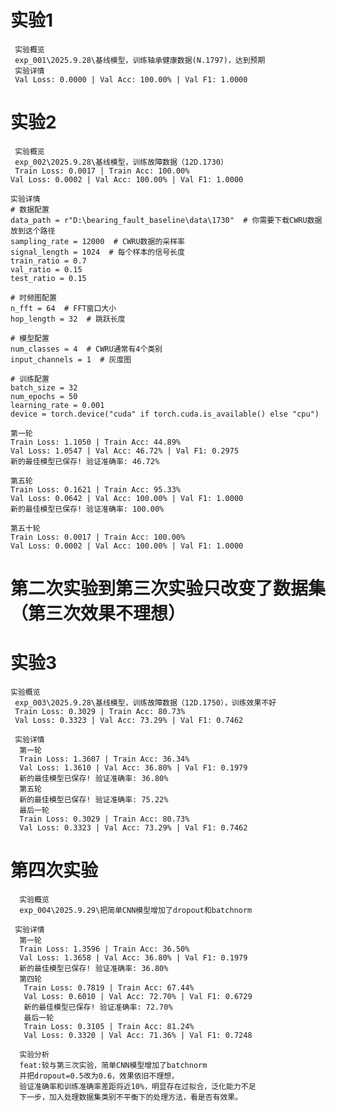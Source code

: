 
# 实验1
     实验概览
     exp_001\2025.9.28\基线模型，训练轴承健康数据(N.1797)，达到预期
     实验详情
     Val Loss: 0.0000 | Val Acc: 100.00% | Val F1: 1.0000
# 实验2
     实验概览
     exp_002\2025.9.28\基线模型，训练故障数据（12D.1730）
     Train Loss: 0.0017 | Train Acc: 100.00%
    Val Loss: 0.0002 | Val Acc: 100.00% | Val F1: 1.0000

    实验详情
    # 数据配置
    data_path = r"D:\bearing_fault_baseline\data\1730"  # 你需要下载CWRU数据放到这个路径
    sampling_rate = 12000  # CWRU数据的采样率
    signal_length = 1024  # 每个样本的信号长度
    train_ratio = 0.7
    val_ratio = 0.15
    test_ratio = 0.15

    # 时频图配置
    n_fft = 64  # FFT窗口大小
    hop_length = 32  # 跳跃长度

    # 模型配置
    num_classes = 4  # CWRU通常有4个类别
    input_channels = 1  # 灰度图

    # 训练配置
    batch_size = 32
    num_epochs = 50
    learning_rate = 0.001
    device = torch.device("cuda" if torch.cuda.is_available() else "cpu")

    第一轮
    Train Loss: 1.1050 | Train Acc: 44.89%
    Val Loss: 1.0547 | Val Acc: 46.72% | Val F1: 0.2975
    新的最佳模型已保存! 验证准确率: 46.72%

    第五轮
    Train Loss: 0.1621 | Train Acc: 95.33%
    Val Loss: 0.0642 | Val Acc: 100.00% | Val F1: 1.0000
    新的最佳模型已保存! 验证准确率: 100.00%

    第五十轮
    Train Loss: 0.0017 | Train Acc: 100.00%
    Val Loss: 0.0002 | Val Acc: 100.00% | Val F1: 1.0000

# 第二次实验到第三次实验只改变了数据集（第三次效果不理想）

# 实验3
    实验概览
     exp_003\2025.9.28\基线模型，训练故障数据（12D.1750），训练效果不好
     Train Loss: 0.3029 | Train Acc: 80.73%
     Val Loss: 0.3323 | Val Acc: 73.29% | Val F1: 0.7462
     
     实验详情
      第一轮
      Train Loss: 1.3607 | Train Acc: 36.34%
      Val Loss: 1.3610 | Val Acc: 36.80% | Val F1: 0.1979
      新的最佳模型已保存! 验证准确率: 36.80%
      第五轮
      新的最佳模型已保存! 验证准确率: 75.22%
      最后一轮
      Train Loss: 0.3029 | Train Acc: 80.73%
      Val Loss: 0.3323 | Val Acc: 73.29% | Val F1: 0.7462
 
# 第四次实验
      实验概览
      exp_004\2025.9.29\把简单CNN模型增加了dropout和batchnorm

     实验详情
      第一轮
      Train Loss: 1.3596 | Train Acc: 36.50%
      Val Loss: 1.3658 | Val Acc: 36.80% | Val F1: 0.1979
      新的最佳模型已保存! 验证准确率: 36.80%
      第四轮
       Train Loss: 0.7819 | Train Acc: 67.44%
       Val Loss: 0.6010 | Val Acc: 72.70% | Val F1: 0.6729
       新的最佳模型已保存! 验证准确率: 72.70%
       最后一轮
       Train Loss: 0.3105 | Train Acc: 81.24%
       Val Loss: 0.3320 | Val Acc: 71.36% | Val F1: 0.7248

      实验分析
      feat:较与第三次实验，简单CNN模型增加了batchnorm
      并把dropout=0.5改为0.6，效果依旧不理想，
      验证准确率和训练准确率差距将近10%，明显存在过拟合，泛化能力不足
      下一步，加入处理数据集类别不平衡下的处理方法，看是否有效果。